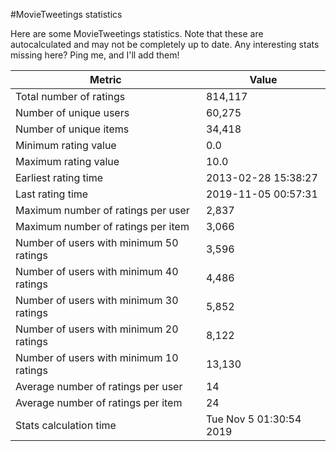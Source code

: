 #MovieTweetings statistics

Here are some MovieTweetings statistics. Note that these are autocalculated and may not be completely up to date. Any interesting stats missing here? Ping me, and I'll add them!

Metric | Value
--- | ---
Total number of ratings                 | 814,117
Number of unique users                  | 60,275
Number of unique items                  | 34,418
Minimum rating value                    | 0.0
Maximum rating value                    | 10.0
Earliest rating time                    | 2013-02-28 15:38:27
Last rating time                        | 2019-11-05 00:57:31
Maximum number of ratings per user      | 2,837
Maximum number of ratings per item      | 3,066
Number of users with minimum 50 ratings | 3,596
Number of users with minimum 40 ratings | 4,486
Number of users with minimum 30 ratings | 5,852
Number of users with minimum 20 ratings | 8,122
Number of users with minimum 10 ratings | 13,130
Average number of ratings per user      | 14
Average number of ratings per item      | 24
Stats calculation time                  | Tue Nov  5 01:30:54 2019

